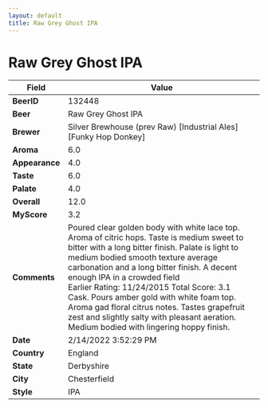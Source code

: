 ```yaml
---
layout: default
title: Raw Grey Ghost IPA
---
```


# Raw Grey Ghost IPA

| Field         | Value     |
|---------------|-----------|
| **BeerID** | 132448 |
| **Beer** | Raw Grey Ghost IPA |
| **Brewer** | Silver Brewhouse (prev Raw) [Industrial Ales] [Funky Hop Donkey] |
| **Aroma** | 6.0 |
| **Appearance** | 4.0 |
| **Taste** | 6.0 |
| **Palate** | 4.0 |
| **Overall** | 12.0 |
| **MyScore** | 3.2 |
| **Comments** | Poured clear golden body with white lace top. Aroma of citric hops. Taste is medium sweet to bitter with a long bitter finish. Palate is light to medium bodied smooth texture average carbonation and a long bitter finish. A decent enough IPA in a crowded field <br>Earlier Rating: 11/24/2015 Total Score: 3.1<br>Cask. Pours amber gold with white foam top. Aroma gad floral citrus notes. Tastes grapefruit zest and slightly salty with pleasant aeration. Medium bodied with lingering hoppy finish. |
| **Date** | 2/14/2022 3:52:29 PM |
| **Country** | England |
| **State** | Derbyshire |
| **City** | Chesterfield |
| **Style** | IPA |
